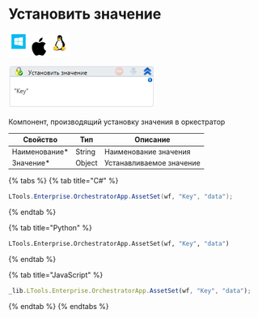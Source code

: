 # Установить значение

![](<../../../../.gitbook/assets/image (100) (1) (1) (1) (1) (1) (1) (236).png>)

![](<../../../../.gitbook/assets/image (305).png>)

Компонент, производящий установку значения в оркестратор

| Свойство       | Тип    | Описание                 |
| -------------- | ------ | ------------------------ |
| Наименование\* | String | Наименование значения    |
| Значение\*     | Object | Устанавливаемое значение |

{% tabs %}
{% tab title="C#" %}
```csharp
LTools.Enterprise.OrchestratorApp.AssetSet(wf, "Key", "data");
```
{% endtab %}

{% tab title="Python" %}
```python
LTools.Enterprise.OrchestratorApp.AssetSet(wf, "Key", "data")
```
{% endtab %}

{% tab title="JavaScript" %}
```javascript
_lib.LTools.Enterprise.OrchestratorApp.AssetSet(wf, "Key", "data");
```
{% endtab %}
{% endtabs %}
